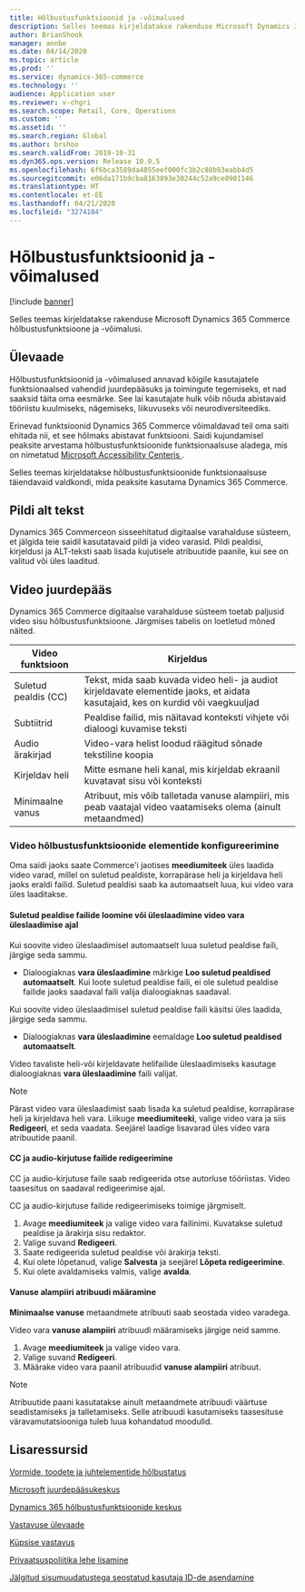 ```yaml
---
title: Hõlbustusfunktsioonid ja -võimalused
description: Selles teemas kirjeldatakse rakenduse Microsoft Dynamics 365 Commerce hõlbustusfunktsioone ja -võimalusi.
author: BrianShook
manager: annbe
ms.date: 04/14/2020
ms.topic: article
ms.prod: ''
ms.service: dynamics-365-commerce
ms.technology: ''
audience: Application user
ms.reviewer: v-chgri
ms.search.scope: Retail, Core, Operations
ms.custom: ''
ms.assetid: ''
ms.search.region: Global
ms.author: brshoo
ms.search.validFrom: 2019-10-31
ms.dyn365.ops.version: Release 10.0.5
ms.openlocfilehash: 6f6bca3589da4055eef000fc3b2c88b93eabb4d5
ms.sourcegitcommit: e06da171b9cba8163893e30244c52a9ce0901146
ms.translationtype: HT
ms.contentlocale: et-EE
ms.lasthandoff: 04/21/2020
ms.locfileid: "3274184"
---
```

# <a name="accessibility-features-and-capabilities"></a>Hõlbustusfunktsioonid ja -võimalused


[!include [banner](includes/banner.md)]

Selles teemas kirjeldatakse rakenduse Microsoft Dynamics 365 Commerce hõlbustusfunktsioone ja -võimalusi.

## <a name="overview"></a>Ülevaade

Hõlbustusfunktsioonid ja -võimalused annavad kõigile kasutajatele funktsionaalsed vahendid juurdepääsuks ja toimingute tegemiseks, et nad saaksid täita oma eesmärke. See lai kasutajate hulk võib nõuda abistavaid tööriistu kuulmiseks, nägemiseks, liikuvuseks või neurodiversiteediks.

Erinevad funktsioonid Dynamics 365 Commerce võimaldavad teil oma saiti ehitada nii, et see hõlmaks abistavat funktsiooni. Saidi kujundamisel peaksite arvestama hõlbustusfunktsioonide funktsionaalsuse aladega, mis on nimetatud [Microsoft Accessibility Centeris ](https://www.microsoft.com/accessibility). 

Selles teemas kirjeldatakse hõlbustusfunktsioonide funktsionaalsuse täiendavaid valdkondi, mida peaksite kasutama Dynamics 365 Commerce.

## <a name="image-alt-text"></a>Pildi alt tekst

Dynamics 365 Commerceon sisseehitatud digitaalse varahalduse süsteem, et jälgida teie saidil kasutatavaid pildi ja video varasid. Pildi pealdisi, kirjeldusi ja ALT-teksti saab lisada kujutisele atribuutide paanile, kui see on valitud või üles laaditud.

## <a name="video-accessibility"></a>Video juurdepääs

Dynamics 365 Commerce digitaalse varahalduse süsteem toetab paljusid video sisu hõlbustusfunktsioone. Järgmises tabelis on loetletud mõned näited.

| Video funktsioon               | Kirjeldus |
|-----------------------------|-------------|
| Suletud pealdis (CC)      | Tekst, mida saab kuvada video heli- ja audiot kirjeldavate elementide jaoks, et aidata kasutajaid, kes on kurdid või vaegkuuljad |
| Subtiitrid                   | Pealdise failid, mis näitavad konteksti vihjete või dialoogi kuvamise teksti |
| Audio ärakirjad           | Video-vara helist loodud räägitud sõnade tekstiline koopia |
| Kirjeldav heli           | Mitte esmane heli kanal, mis kirjeldab ekraanil kuvatavat sisu või konteksti |
| Minimaalne vanus            | Atribuut, mis võib talletada vanuse alampiiri, mis peab vaatajal video vaatamiseks olema (ainult metaandmed) |

### <a name="configure-video-accessibility-elements"></a>Video hõlbustusfunktsioonide elementide konfigureerimine

Oma saidi jaoks saate Commerce'i jaotises **meediumiteek** üles laadida video varad, millel on suletud pealdiste, korrapärase heli ja kirjeldava heli jaoks eraldi failid. Suletud pealdisi saab ka automaatselt luua, kui video vara üles laaditakse.

#### <a name="generate-or-upload-closed-caption-files-during-video-asset-upload"></a>Suletud pealdise failide loomine või üleslaadimine video vara üleslaadimise ajal

Kui soovite video üleslaadimisel automaatselt luua suletud pealdise faili, järgige seda sammu.

- Dialoogiaknas **vara üleslaadimine** märkige **Loo suletud pealdised automaatselt**. Kui loote suletud pealdise faili, ei ole suletud pealdise failide jaoks saadaval faili valija dialoogiaknas saadaval.

Kui soovite video üleslaadimisel suletud pealdise faili käsitsi üles laadida, järgige seda sammu.

- Dialoogiaknas **vara üleslaadimine** eemaldage **Loo suletud pealdised automaatselt**.

Video tavaliste heli-või kirjeldavate helifailide üleslaadimiseks kasutage dialoogiaknas **vara üleslaadimine** faili valijat.

> [!NOTE]
> Pärast video vara üleslaadimist saab lisada ka suletud pealdise, korrapärase heli ja kirjeldava heli vara. Liikuge **meediumiteeki**, valige video vara ja siis **Redigeeri**, et seda vaadata. Seejärel laadige lisavarad üles video vara atribuutide paanil.

#### <a name="edit-cc-and-audio-transcript-files"></a>CC ja audio-kirjutuse failide redigeerimine

CC ja audio-kirjutuse faile saab redigeerida otse autorluse tööriistas. Video taasesitus on saadaval redigeerimise ajal.

CC ja audio-kirjutuse failide redigeerimiseks toimige järgmiselt.

1. Avage **meediumiteek** ja valige video vara failinimi. Kuvatakse suletud pealdise ja ärakirja sisu redaktor.
1. Valige suvand **Redigeeri**.
1. Saate redigeerida suletud pealdise või ärakirja teksti.
1. Kui olete lõpetanud, valige **Salvesta** ja seejärel **Lõpeta redigeerimine**.
1. Kui olete avaldamiseks valmis, valige **avalda**.

#### <a name="set-the-minimum-age-attribute"></a>Vanuse alampiiri atribuudi määramine

**Minimaalse vanuse** metaandmete atribuuti saab seostada video varadega.

Video vara **vanuse alampiiri** atribuudi määramiseks järgige neid samme.

1. Avage **meediumiteek** ja valige video vara.
1. Valige suvand **Redigeeri**.
1. Määrake video vara paanil atribuudid **vanuse alampiiri** atribuut.

> [!NOTE]
> Atribuutide paani kasutatakse ainult metaandmete atribuudi väärtuse seadistamiseks ja talletamiseks. Selle atribuudi kasutamiseks taasesituse väravamutatsiooniga tuleb luua kohandatud moodulid.

## <a name="additional-resources"></a>Lisaressursid

[Vormide, toodete ja juhtelementide hõlbustatus](https://docs.microsoft.com/dynamics365/unified-operations/dev-itpro/user-interface/enable-accessibility)

[Microsoft juurdepääsukeskus](https://www.microsoft.com/accessibility)

[Dynamics 365 hõlbustusfunktsioonide keskus](https://docs.microsoft.com/dynamics365/get-started/accessibility/index)

[Vastavuse ülevaade](compliance-overview.md)

[Küpsise vastavus](cookie-compliance.md)

[Privaatsuspoliitika lehe lisamine](add-privacy-page.md)

[Jälgitud sisumuudatustega seostatud kasutaja ID-de asendamine](replace-IDs-tracked-changes.md)
